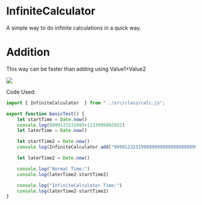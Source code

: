 # InfiniteCalculator
A simple way to do infinite calculations in a quick way.

# Addition

This way can be faster than adding using Value1+Value2

![]([http://i.imgur.com/pmeBr28.png](https://i.imgur.com/99nHOYU.png))  

Code Used:

```js
import { InfiniteCalculator  } from "../src/class/calc.js";

export function basicTest() {
    let startTime = Date.now()
    console.log(9999123231999+1133999992932)
    let laterTime = Date.now()

    let startTime2 = Date.now()
    console.log(InfiniteCalculator.add("999912323199999999999999999999999999999999999999999999999999999999+99999999999999999999999999999999999999999999991133999992932"))

    let laterTime2 = Date.now()

    console.log("Normal Time:")
    console.log(laterTime2-startTime2)

    console.log("InfiniteCalculator Time:")
    console.log(laterTime2-startTime2)
}
```

